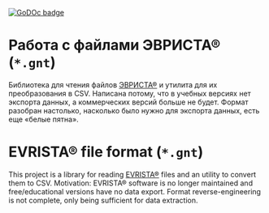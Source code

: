 <a href="https://godoc.org/github.com/PlushBeaver/evrista"><img src="https://godoc.org/github.com/PlushBeaver/evrista?status.svg" alt="GoDOc badge"/></a>

# Работа с файлами ЭВРИСТА® (`*.gnt`)

Библиотека для чтения файлов [ЭВРИСТА®][evrista] и утилита для их
преобразования в CSV. Написана потому, что в учебных версиях нет экспорта
данных, а коммерческих версий больше не будет.  Формат разобран настолько,
насколько было нужно для экспорта данных, есть еще «белые пятна».


# EVRISTA® file format (`*.gnt`)

This project is a library for reading [EVRISTA®][evrista] files and an utility
to convert them to CSV.  Motivation: EVRISTA® software is no longer maintained
and free/educational versions have no data export.  Format reverse-engineering
is not complete, only being sufficient for data extraction.

[evrista]: http://web.archive.org/web/20080313180716/http://www.riskcontrol.ru/ehist
